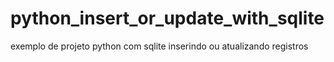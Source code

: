 # python_insert_or_update_with_sqlite
exemplo de projeto python com sqlite inserindo ou atualizando registros
